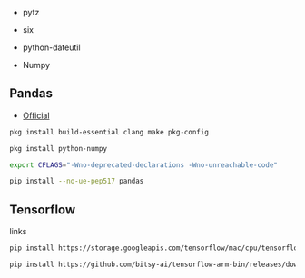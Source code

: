 - pytz
- six
- python-dateutil

- Numpy

## Pandas


- [Official](https://wiki.termux.com/wiki/Python)


```bash
pkg install build-essential clang make pkg-config

pkg install python-numpy

export CFLAGS="-Wno-deprecated-declarations -Wno-unreachable-code"

pip install --no-ue-pep517 pandas


```

## Tensorflow

links
```bash
pip install https://storage.googleapis.com/tensorflow/mac/cpu/tensorflow-1.8.0-py3-none-any.whl

pip install https://github.com/bitsy-ai/tensorflow-arm-bin/releases/download/v2.4.0-rc2/tensorflow-2.4.0rc2-cp37-none-linux_aarch64.whl
```
